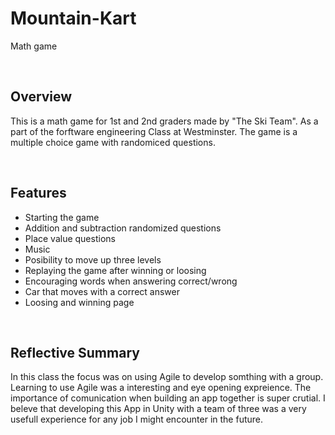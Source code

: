 # Mountain-Kart
Math game

<br>

## Overview
This is a math game for 1st and 2nd graders made by "The Ski Team". As a part of the forftware engineering Class at Westminster. The game is a multiple choice game with randomiced questions.  

<br>

## Features
* Starting the game
* Addition and subtraction randomized questions
* Place value questions
* Music
* Posibility to move up three levels
* Replaying the game after winning or loosing
* Encouraging words when answering correct/wrong
* Car that moves with a correct answer
* Loosing and winning page

<br>

## Reflective Summary
In this class the focus was on using Agile to develop somthing with a group. Learning to use Agile was a interesting and eye opening expreience. The importance of comunication when building an app together is super crutial. I beleve that developing this App in Unity with a team of three was a very usefull experience for any job I might encounter in the future. 
